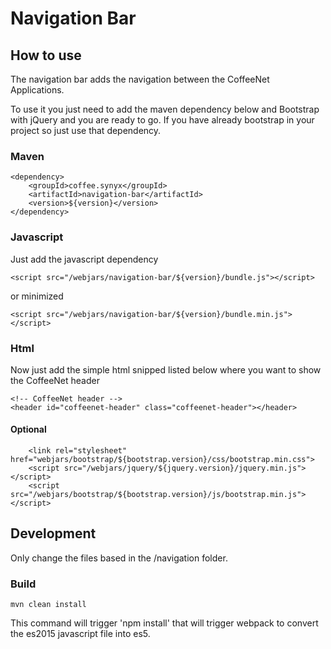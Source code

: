 # Navigation Bar

## How to use

The navigation bar adds the navigation between the CoffeeNet Applications.

To use it you just need to add the maven dependency below and Bootstrap with jQuery and you are ready to go.
If you have already bootstrap in your project so just use that dependency.

### Maven

```
<dependency>
    <groupId>coffee.synyx</groupId>
    <artifactId>navigation-bar</artifactId>
    <version>${version}</version>
</dependency>
```

### Javascript

Just add the javascript dependency

```
<script src="/webjars/navigation-bar/${version}/bundle.js"></script>
```

or minimized

```
<script src="/webjars/navigation-bar/${version}/bundle.min.js"></script>
```

### Html

Now just add the simple html snipped listed below where you want to show the CoffeeNet header

```
<!-- CoffeeNet header -->
<header id="coffeenet-header" class="coffeenet-header"></header>
```

#### Optional

```
    <link rel="stylesheet" href="webjars/bootstrap/${bootstrap.version}/css/bootstrap.min.css">
    <script src="/webjars/jquery/${jquery.version}/jquery.min.js"></script>
    <script src="/webjars/bootstrap/${bootstrap.version}/js/bootstrap.min.js"></script>
```

## Development

Only change the files based in the /navigation folder.

### Build

```
mvn clean install
```

This command will trigger 'npm install' that will trigger webpack to convert the es2015 javascript file into es5.